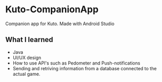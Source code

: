 # Kuto-CompanionApp
Companion app for Kuto. Made with Android Studio
## What I learned
* Java
* UI/UX design
* How to use API's such as Pedometer and Push-notifications
* Sending and retriving information from a database connected to the actual game.
